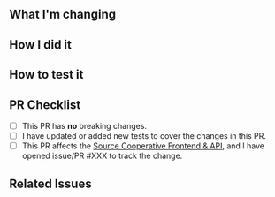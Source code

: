 ## What I'm changing

<!-- Describe the high-level goals of the change -->

## How I did it

<!-- Discuss the implementation strategy and considerations made -->

## How to test it

<!-- Inform the reviewer how they can validate that these changes work -->

## PR Checklist

- [ ] This PR has **no** breaking changes.
- [ ] I have updated or added new tests to cover the changes in this PR.
- [ ] This PR affects the [Source Cooperative Frontend & API](https://github.com/source-cooperative/source.coop),
      and I have opened issue/PR #XXX to track the change.

## Related Issues

<!-- Reference any existing related GitHub Issues -->

